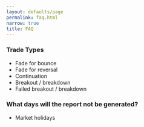 ```yaml
---
layout: defaults/page
permalink: faq.html
narrow: true
title: FAQ
---
```


### Trade Types
  * Fade for bounce
  * Fade for reversal
  * Continuation
  * Breakout / breakdown
  * Failed breakout / breakdown

### What days will the report not be generated?
  * Market holidays